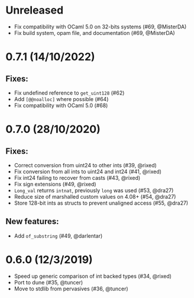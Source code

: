 # Unreleased

- Fix compatibility with OCaml 5.0 on 32-bits systems (#69, @MisterDA)
- Fix build system, opam file, and documentation (#69, @MisterDA)

# 0.7.1 (14/10/2022)

## Fixes:

* Fix undefined reference to `get_uint128` (#62)
* Add `[@@noalloc]` where possible (#64)
* Fix compatibility with OCaml 5.0 (#68)

# 0.7.0 (28/10/2020)

## Fixes:

* Correct conversion from uint24 to other ints (#39, @rixed)
* Fix conversion from all ints to uint24 and int24 (#41, @rixed)
* Fix int24 failing to recover from casts (#43, @rixed)
* Fix sign extensions (#49, @rixed)
* `Long_val` returns `intnat`, previously `long` was used (#53, @dra27)
* Reduce size of marshalled custom values on 4.08+ (#54, @dra27)
* Store 128-bit ints as structs to prevent unaligned access (#55, @dra27)

## New features:

* Add `of_substring` (#49, @darlentar)

# 0.6.0 (12/3/2019)

* Speed up generic comparison of int backed types (#34, @rixed)
* Port to dune (#35, @tuncer)
* Move to stdlib from pervasives (#36, @tuncer)

